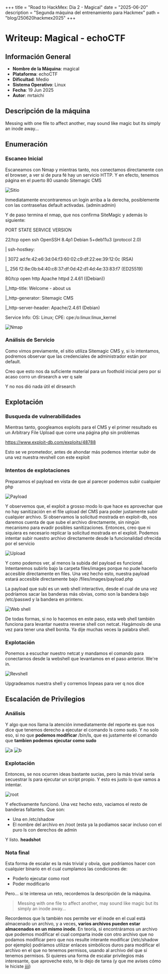 +++
title = "Road to HackMex: Dia 2 - Magical"
date = "2025-06-20"
description = "Segunda máquina del entrenamiento para Hackmex"
path = "blog/250620hackmex2025"
+++

# Writeup: Magical - echoCTF

## Información General

-   **Nombre de la Máquina**: magical
-   **Plataforma**: echoCTF
-   **Dificultad**: Medio
-   **Sistema Operativo**: Linux
-   **Fecha**: 19 Jun 2025
-   **Autor**: mrtaichi

## Descripción de la máquina

Messing with one file to affect another, may sound like magic but its simply an inode away...


## Enumeración
### Escaneo Inicial
Escaneamos con Nmap y mientras tanto, nos conectamos directamente con el browser, a ver si de pura fé hay un servicio HTTP. Y en efecto, tenemos página en el puerto 80 usando Sitemagic CMS

![Sitio](/images/blog/Screenshot_20250619_101457.png) 

Inmediatamente encontraremos un login arriba a la derecha, posiblemente con las contraseñas default activadas. (admin:admin)

Y de paso termina el nmap, que nos confirma SiteMagic y además lo siguiente:

PORT   STATE SERVICE VERSION

22/tcp open  ssh     OpenSSH 8.4p1 Debian 5+deb11u3 (protocol 2.0)

| ssh-hostkey:

|   3072 ad:fe:42:e6:3d:04:f3:60:02:c9:df:22:ee:39:12:0c (RSA)

|_  256 f2:8e:0b:b4:40:c8:37:df:0d:42:d1:4d:4e:33:83:f7 (ED25519)

80/tcp open  http    Apache httpd 2.4.61 ((Debian))

|_http-title: Welcome - about us

|_http-generator: Sitemagic CMS

|_http-server-header: Apache/2.4.61 (Debian)

Service Info: OS: Linux; CPE: cpe:/o:linux:linux_kernel

![Nmap](/images/blog/Screenshot_20250619_101707.png)

### Análisis de Servicio

Como vimos previamente, el sitio utiliza Sitemagic CMS y, si lo intentamos, podremos observar que las credenciales de administrador están por default.

Creo que esto nos da suficiente material para un foothold inicial pero por si acaso corro un dirsearch a ver q sale

Y no nos dió nada útil el dirsearch
 
## Explotación
### Busqueda de vulnerabilidades

Mientras tanto, googleamos exploits para el CMS y el primer resultado es un Arbitrary File Upload que corre una página php sin problemas

https://www.exploit-db.com/exploits/48788

Esto se ve prometedor, antes de ahondar más podemos intentar subir de una vez nuestra revshell con este exploit

### Intentos de explotaciones

Preparamos el payload en vista de que al parecer podemos subir cualquier php

![Payload](/images/blog/Screenshot_20250619_112005.png)

Y observemos que, el exploit a grosso modo lo que hace es aprovechar que no hay sanitización en el file upload del CMS para poder justamente subir cualquier archivo. Si observamos la solicitud mostrada en exploit-db, nos daremos cuenta de que sube el archivo directamente, sin ningún mecanismo para evadir posibles sanitizaciones. Entonces, creo que ni siquiera es necesario replicar la solicitud mostrada en el exploit. Podemos intentar subir nuestro archivo directamente desde la funcionalidad ofrecida por el servicio

![Upload](/images/blog/Screenshot_20250619_120638.png)

Y como podemos ver, al menos la subida del payload es funcional. Intentaremos subirlo bajo la carpeta files/images porque no pude hacerlo accesible directamente en files. Una vez hecho esto, nuestra payload estará accesible directamente bajo /files/images/payload.php

La payload que subí es un web shell interactivo, desde el cual de una vez podríamos sacar las banderas más obvias, como son la bandera bajo /etc/passwd y la bandera en printenv.

![Web shell](/images/blog/Screenshot_20250619_103250.png)

De todas formas, si no lo hacemos en este paso, esta web shell también funciona para levantar nuestra reverse shell con netcat. Hagámoslo de una vez para tener una shell bonita. Ya dije muchas veces la palabra shell.

### Explotación
Ponemos a escuchar nuestro netcat y mandamos el comando para conectarnos desde la webshell que levantamos en el paso anterior. We're in.

![Revshell](/images/blog/Screenshot_20250619_103341.png)

Upgradeamos nuestra shell y corremos linpeas para ver q nos dice

## Escalación de Privilegios
### Análisis
Y algo que nos llama la atención inmediatamente del reporte es que nos dice que tenemos derecho a ejecutar el comando ls como sudo. Y no solo eso, si no que **podemos modificar** /bin/ls, que es justamente el comando que **tambien podemos ejecutar como sudo**

![a](/images/blog/Screenshot_20250619_121312.png)
![b](/images/blog/Screenshot_20250619_121148.png)

### Explotación
Entonces, se nos ocurren ideas bastante sucias, pero la más trivial sería secuestrar ls para ejecutar un script propio. Y esto es justo lo que vamos a intentar.

![root](/images/blog/Screenshot_20250619_155403.png)

Y efectivamente funcionó. Una vez hecho esto, vaciamos el resto de banderas faltantes. Que son:

- Una en /etc/shadow
- El nombre del archivo en /root (esta ya la podíamos sacar incluso con el puro ls con derechos de admin

Y listo. **headshot**

### Nota final

Esta forma de escalar es la más trivial y obvia, que podríamos hacer con cualquier binario en el cual cumplamos las condiciones de:
- Poderlo ejecutar como root
- Poder modificarlo

Pero... si te interesa un reto, recordemos la descripción de la máquina.

> Messing with one file to affect another, may sound like magic but its simply an inode away...

Recordemos que ls también nos permite ver el inode en el cual está almacenado un archivo, y a veces, **varios archivos pueden estar almacenados en un mismo inode**. En teoría, si encontráramos un archivo que podemos modificar el cual comparta inode con otro archivo que no podamos modificar pero que nos resulte interante modificar (/etc/shadow por ejemplo) podríamos utilizar enlaces simbólicos duros para modificar el archivo en el que no tenemos permisos, usando al archivo del que sí tenemos permisos. Si quieres una forma de escalar privilegios más interesante, que aproveche esto, te lo dejo de tarea (y que me avises cómo le hiciste jjjj)
